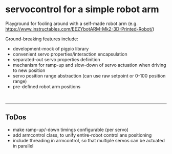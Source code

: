 # servocontrol for a simple robot arm

Playground for fooling around with a self-made robot arm (e.g. https://www.instructables.com/EEZYbotARM-Mk2-3D-Printed-Robot/)

Ground-breaking features include:

- development-mock of pigpio library
- convenient servo properties/interaction encapsulation
- separated-out servo properties definition
- mechanism for ramp-up and slow-down of servo actuation when driving to new position
- servo position range abstraction (can use raw setpoint or 0-100 position range)
- pre-defined robot arm positions

&nbsp;

---

## ToDos

- make ramp-up/-down timings configurable (per servo)
- add armcontrol class, to unify entire-robot control ans positioning
- include threading in armcontrol, so that multiple servos can be actuated in parallel
